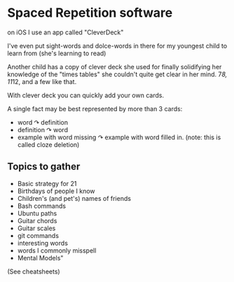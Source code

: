 # Spaced Repetition software

on iOS I use an app called "CleverDeck"

I've even put sight-words and dolce-words in there for my youngest child to learn from (she's learning to read)

Another child has a copy of clever deck she used for finally solidifying her knowledge of the "times tables" she couldn't quite get clear in her mind. 7*8, 11*12, and a few like that.

With clever deck you can quickly add your own cards.

A single fact may be best represented by more than 3 cards:

 - word &#x21B7; definition
 - definition &#x21B7; word
 - example with word missing &#x21B7; example with word filled in. (note: this is called cloze deletion)

## Topics to gather

 - Basic strategy for 21
 - Birthdays of people I know
 - Children's (and pet's) names of friends
 - Bash commands
 - Ubuntu paths
 - Guitar chords
 - Guitar scales
 - git commands
 - interesting words
 - words I commonly misspell
 - Mental Models"

(See cheatsheets)


